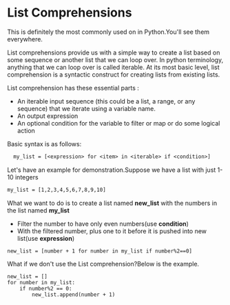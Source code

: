# List Comprehensions

This is definitely the most commonly used on in Python.You'll see them everywhere.

List comprehensions provide us with a simple way to create a list based on some sequence or another list that we can loop over. In python terminology, anything that we can loop over is called iterable. At its most basic level, list comprehension is a syntactic construct for creating lists from existing lists.

List comprehension has these essential parts :

- An iterable input sequence (this could be a list, a range, or any sequence) that we iterate using a variable name.
- An output expression
- An optional condition for the variable to filter or map or do some logical action

Basic syntax is as follows:

```txt
  my_list = [<expression> for <item> in <iterable> if <condition>]
```

Let's have an example for demonstration.Suppose we have a list with just 1-10 integers


```txt
my_list = [1,2,3,4,5,6,7,8,9,10]
```

What we want to do is to create a list named **new_list** with the numbers in the list named **my_list**
- Filter the number to have only even numbers(use **condition**)
- With the filtered number, plus one to it before it is pushed into new list(use **expression**)

```commandline
new_list = [number + 1 for number in my_list if number%2==0]
```

What if we don't use the List comprehension?Below is the example.

```commandline
new_list = []
for number in my_list:
    if number%2 == 0:
        new_list.append(number + 1)
```

